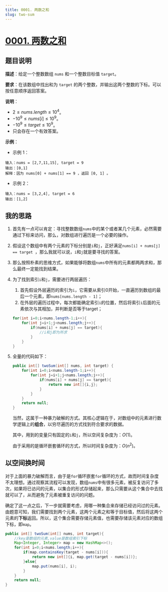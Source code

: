 ```yaml
---
title: 0001. 两数之和
slug: two-sum
---
```


# [0001. 两数之和](https://leetcode.cn/problems/two-sum/)

## 题目说明

**描述**：给定一个整数数组 `nums` 和一个整数目标值 `target`。

**要求**：在该数组中找出和为 `target` 的两个整数，并输出这两个整数的下标。可以按任意顺序返回答案。

**说明**：

- $2 \le nums.length \le 10^4$。
- $-10^9 \le nums[i] \le 10^9$。
- $-10^9 \le target \le 10^9$。
- 只会存在一个有效答案。

**示例**：

- 示例 1：

```text
输入：nums = [2,7,11,15], target = 9
输出：[0,1]
解释：因为 nums[0] + nums[1] == 9 ，返回 [0, 1] 。
```

- 示例 2：

```text
输入：nums = [3,2,4], target = 6
输出：[1,2]
```

## 我的思路

1. 首先有一点可以肯定：寻找整数数组`nums`中的某个或者某几个元素，必然需要通过下标来访问，那么，对数组进行遍历是一个必要的操作。

2. 假设这个数组中有两个元素的下标分别是`i`和`j`，正好满足`nums[i] + nums[j] == target `，那么我就可以说，`i`和`j`就是要寻找的答案。

3. 那么按照朴素的思维方式，如果能够将数组`nums`中所有的元素都两两求和，那么最终一定能找到结果。

4. 为了找到索引`i`和`j`，需要进行两层遍历：
   
   1. 首先假设外层遍历的索引为`i`，它需要从索引0开始，一直遍历到数组的最后一个元素，即`nums[nums.length - 1]`；
   2. 在外层的遍历过程中，每次都能确定索引`i`的位置，然后将索引`i`后面的元素依次与其相加，并判断是否等于target；
   
   ```java
   for(int i=0;i<nums.length-1;i++){
       for(int j=i+1;j<nums.length;j++){
           if(nums[i] + nums[j] == target){
               //i和j即为所求
           }
       }
   }
   ```

5. 全量的代码如下：
   
   ```java
   public int[] twoSum(int[] nums, int target) {
       for(int i=0;i<nums.length-1;i++){
           for(int j=i+1;j<nums.length;j++){
               if(nums[i] + nums[j] == target){
                   return new int[]{i,j};
               }
           }
       }
       return null;
   }
   ```
   
   当然，这属于一种暴力破解的方式。其核心逻辑在于，对数组中的元素进行数学逻辑上的**组合**，以穷尽遍历的方式找到符合要求的数据。
   
   其中，用到的变量只有固定的`i`和`j`，所以空间复杂度为：$O(1)$。
   
   由于采用的是循环嵌套循环的方式，所以时间复杂度为：$O(n^2)$。

## 以空间换时间

对于上面的暴力破解而言，由于是`for`循环嵌套`for`循环的方式，故而时间复杂度不太理想。通过观察其流程可以发现，数组`nums`中有很多元素，被反复访问了多次，如果将已访问的元素，以集合的形式存储起来，那么只需要从这个集合中去找就可以了，从而避免了元素被重复访问的问题。

确定了这一点之后，下一步就需要考虑，用哪一种集合来存储已经访问过的元素。由题意可知，我们需要找到两个元素，这两个元素之和等于目标值，然后将这两个元素的**下标**返回。所以，这个集合需要存储元素值，也需要存储该元素对应的数组下标，即`map`。

```java
public int[] twoSum(int[] nums, int target){
    //key是数组的元素,value是数组索引下标
    Map<Integer, Integer> map = new HashMap<>();
    for(int i=0;i<nums.length;i++){
        if(map.containsKey(target - nums[i])){
            return new int[]{i, map.get(target - nums[i])};
        }else{
            map.put(nums[i], i);
        }
    }
    return null;
}
```